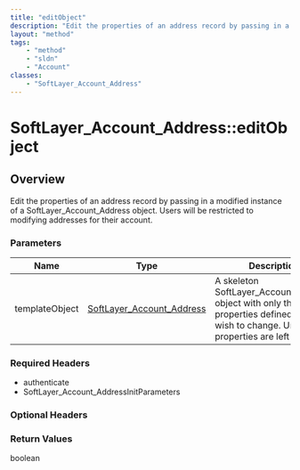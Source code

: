 ```yaml
---
title: "editObject"
description: "Edit the properties of an address record by passing in a modified instance of a SoftLayer_Account_Address object. Users... "
layout: "method"
tags:
    - "method"
    - "sldn"
    - "Account"
classes:
    - "SoftLayer_Account_Address"
---
```

# SoftLayer_Account_Address::editObject
## Overview 
Edit the properties of an address record by passing in a modified instance of a SoftLayer_Account_Address object. Users will be restricted to modifying addresses for their account. 

### Parameters 
|Name | Type | Description |
| --- | --- | --- |
|templateObject| <a href='/reference/datatypes/SoftLayer_Account_Address'>SoftLayer_Account_Address </a>| A skeleton SoftLayer_Account_Address object with only the properties defined that you wish to change. Unchanged properties are left alone.|


### Required Headers
* authenticate
* SoftLayer_Account_AddressInitParameters

### Optional Headers

### Return Values
boolean

